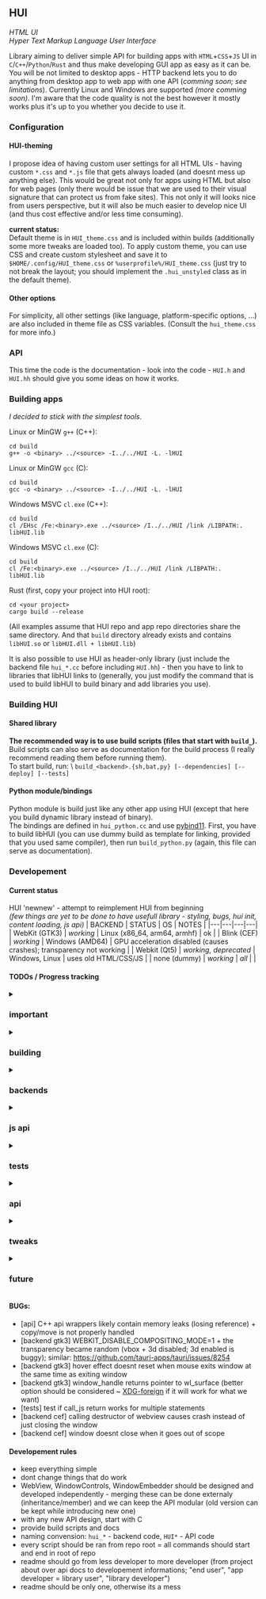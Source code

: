## HUI
*HTML UI* \
*Hyper Text Markup Language User Interface* 

Library aiming to deliver simple API for building apps with `HTML`+`CSS`+`JS` UI in `C`/`C++`/`Python`/`Rust` and thus make developing GUI app as easy as it can be.
You will be not limited to desktop apps - HTTP backend lets you to do anything from desktop app to web app with one API (*comming soon; see limitations*).
Currently Linux and Windows are supported *(more comming soon)*.
I'm aware that the code quality is not the best however it mostly works plus it's up to you whether you decide to use it.

<!-- 
There should be as little options as possible while offering wide customizations options.
Why HTML? - its most used (web and some apps), has many features and is easily customizable (with cost of lower performace - but thats not an issue today - BTW on RPi1B it worked usably)
The library should be always backwards compatible (i hope that this will be guarantabe from its v1.0.0, now its not even close to compatibility).
Different from ElectronJS. - backend code is C++ (better performance, easier integration) - HTML and JavaScript should be used only for UI and not for app logic.
All apps should be designed to be usable on any screen size (from workstations to mobile phones or even smartwatches) and with mouse or touch or anything else. 
 -->


### Configuration
<!-- HUI-styling can be really big project -->

#### HUI-theming
I propose idea of having custom user settings for all HTML UIs - having custom  `*.css` and `*.js` file that gets always loaded (and doesnt mess up anything else).
This would be great not only for apps using HTML but also for web pages (only there would be issue that we are used to their visual signature that can protect us from fake sites).
This not only it will looks nice from users perspective, but it will also be much easier to develop nice UI (and thus cost effective and/or less time consuming).

**current status:** \
Default theme is in `HUI_theme.css` and is included within builds (additionally some more tweaks are loaded too).
To apply custom theme, you can use CSS and create custom stylesheet and save it to `$HOME/.config/HUI_theme.css` or `%userprofile%/HUI_theme.css` (just try to not break the layout; you should implement the `.hui_unstyled` class as in the default theme).

#### Other options
For simplicity, all other settings (like language, platform-specific options, ...) are also included in theme file as CSS variables. (Consult the `hui_theme.css` for more info.)
<!-- Lets keep these options in grep'able format so non-HUI software can benefit from it too. -->

<!--#### Shebang for HTML apps
...
Currently TODO, it would be nice to just download html file (or zip of files) and run it like appimage/py script/standalone binary (HUI would be the only dependency)
(there are already frameworks for html/css/js apps)
PWA apps <https://learn.microsoft.com/en-us/windows/android/pwa> <https://developer.mozilla.org/en-US/docs/Web/Progressive_web_apps/Guides/Making_PWAs_installable>
<https://github.com/xtools-at/Android-PWA-Wrapper> <https://stackoverflow.com/questions/76089991/are-pwas-published-to-play-store-installable-without-any-browsers-installed-on-d>
should this be inbuilt into browser?: <https://www.omgubuntu.co.uk/2025/03/firefox-nightly-supports-web-apps-taskbar-tabs>
-->

### API
This time the code is the documentation - look into the code - `HUI.h` and `HUI.hh` should give you some ideas on how it works.
<!-- 
TODO: main place for documentation (language agnostic, based on C api), should be here - with colapsible sections (for either all info or for bugs, language-specific notes, limitations, todos)

Methods returning const char* - caller becomes the owner of the returned string and has the responsibility for (not)freeing it (devs who code in C should really read the documentation).
WebView::window_handle under windows returns HWND = PVOID = void*
WebView::call_js executes js only in main frame (its users responsibility to deal fith iframes + it wouldnt be possible to support iframes in HTTP backend so this feature is not comming any time soon); checked: cef, qt5
WebView::backend_name returns lowercase string of <web rendered>-<toolkit/helper library>
WebView::window_type returns lowercase string with x11/wayland/windows/unknown
Two options: regular HTML5 or HUI-HTML (.hui_unstyled & disabling hui_additions).
WebView::handle_threaded doesnt work (can be implemented by backend that support it).
WindowGeometry - value -1 always means unset.
WindowGeometry::focused can be same as !bool(WindowGeometry::stacking_position) however stacking_position is on most systems imposible to get/set 

	  /*
WindowControls props:
title
*icon ~ TODO: window icon (not supported on most wayland compositors - xdg_toplevel_icon) -- app icons will work trough app implementation (not sure how this works -- windows-app icon/load image; x11?load image; wayland defined somewere in filesystem by app_id)
*status ~ TODO: window progress (windows green progress, request activation, error) -- for wayland likely just edit title with [progress: 50%] [activate/error] and make the panel parse it
id
type
geometry ~ floating=tiling=polyscreen{x,y,w,h,(screen)} / maximized{screen} / fullscreen{screen} / hidden{} -- relative positionning done trough callback (for embeding): 'function(...monitors geometry[]){return new position}'
exclusive_zone
opacity ~ *transparency/backroundblur(never there)
**relative_to/parent/child
**input_mode_{keyboard/mouse/touch/?graphic tablet/?pen/...} VS. non rectangular windows (under wayland wl_surface::set_input_region)
**geometry_constrains (was never implemented, can come with callbacks/relative positions, not needed)

WindowControls other:
drags
closereq (only thing really missing, will need to figure out how to deal with multiwindow apps in api way)

*/



	void start_move_drag (){
		gtk_window_begin_move_drag (GTK_WINDOW(window), NULL, NULL, NULL, NULL);
	}
	
	void start_resize_drag (){ // TODO: select / auto-select resize edge/corner
		gtk_window_begin_resize_drag (GTK_WINDOW(window), GDK_WINDOW_EDGE_SOUTH_EAST, NULL, NULL, NULL, NULL);
	}
	
	// TODO: for compositors like wayfire there should be more start_* (like rotate, scale, opacity ctl, ...) - THIS SHOWS WHY CSD IS BAD IDEA
	
	
	void close () { // TODO: close = destroy = delete variable vs. request close = decorations buttons
		gdk_window_destroy(gtk_widget_get_window(GTK_WIDGET(window)));
	}
	
	
	std::function<void()> on_closing = [this](){
		#if defined (HUI_GTK3_DEBUG)
			std::cout<<"\n [HUI::DEBUG] closing window and exiting ";
		#endif
		close();
		exit();
		};
	
	std::function<void()> on_geometry_changed = [](){}; // TODO: no triggers, 
	
	std::function<void()> on_activated_deactivated = [](){}; // TODO: no triggers, request_activation vs. set_input_keyboard
	
	
	// TODO:  calls: move/resize drag, close=destroy
	// TODO:  callbacks: changed_geometry, activate/deactivate, close_req/window_menu(~titlebar_buttons), drag/drop (NO - will be handled in js), cut/copy/paste (NO - will be handled in js)


	
		// TODO: exclusive zone


	// TODO: activation
	
	
	// TODO: move/resize drag
	
	void close () {
		(*window)->close();
	}
	
	
	// TODO: on_close - needs overriding qt method <https://stackoverflow.com/questions/17480984/how-do-i-handle-the-event-of-the-user-pressing-the-x-close-button> 
	
	// TODO: on_geometry, on_activate
	
	
	
-->


### Building apps
*I decided to stick with the simplest tools.*

Linux or MinGW `g++` (C++):
```
cd build
g++ -o <binary> ../<source> -I../../HUI -L. -lHUI
```
Linux or MinGW `gcc` (C):
```
cd build
gcc -o <binary> ../<source> -I../../HUI -L. -lHUI
```
Windows MSVC `cl.exe` (C++):
```
cd build
cl /EHsc /Fe:<binary>.exe ../<source> /I../../HUI /link /LIBPATH:. libHUI.lib
```
Windows MSVC `cl.exe` (C):
```
cd build
cl /Fe:<binary>.exe ../<source> /I../../HUI /link /LIBPATH:. libHUI.lib
```
Rust (first, copy your project into HUI root):
```
cd <your project>
cargo build --release
```

(All examples assume that HUI repo and app repo directories share the same directory. And that `build` directory already exists and contains `libHUI.so` or `libHUI.dll + libHUI.lib`)
<!-- You may want to use $LD_LIBRARY_PATH or %PATH% environs if you dont have HUI installed or if you are experimenting with multiple versions. -->

<!--
Additionaly you can include HUI into your project as header-only library - generally by adding `#include "hui_<backend name>.cc"` after `#include "HUI.hh"` and changing the build command a little. \
Build HUI with your project: ``g++ -o <your_executable> <your_source> `pkg-config --cflags --libs whatever` ``
 -->
It is also possible to use HUI as header-only library (just include the backend file `hui_*.cc` before including `HUI.hh`) - then you have to link to libraries that libHUI links to (generally, you just modify the command that is used to build libHUI to build binary and add libraries you use).


### Building HUI

#### Shared library
**The recommended way is to use build scripts (files that start with `build_`).** \
Build scripts can also serve as documentation for the build process (I really recommend reading them before running them). \
To start build, run: \ 
`build_<backend>.{sh,bat,py} [--dependencies] [--deploy] [--tests]`
<!--
--dependencies ... install dependencies
--deploy ... make the build directory self-contained
--tests ... build tests
---
--debug ... debug define
--build ... happens alyways (should it?)
--python ... python bindings
 
**building HUI as shared library (resulting in libHUI.so/libHUI.dll + dependencies)**
-->


#### Python module/bindings
Python module is build just like any other app using HUI (except that here you build dynamic library instead of binary). \
The bindings are defined in `hui_python.cc` and use [pybind11](https://pybind11.readthedocs.io/en/stable/compiling.html#building-manually).
First, you have to build libHUI (you can use dummy build as template for linking, provided that you used same compiler), then run `build_python.py` (again, this file can serve as documentation).


### Developement

#### Current status
HUI 'newnew' - attempt to reimplement HUI from beginning \
*(few things are yet to be done to have usefull library - styling, bugs, hui init, content loading, js api)*
| BACKEND | STATUS | OS | NOTES |
|---|---|---|---|
| WebKit (GTK3) | *working* | Linux (x86_64, arm64, armhf) | ok |
| Blink (CEF) | *working* | Windows (AMD64) | GPU acceleration disabled (causes crashes); transparency not working |
| Webkit (Qt5) | *working, deprecated* | Windows, Linux | uses old HTML/CSS/JS |
| none (dummy) | *working* | *all* |  |



#### TODOs / Progress tracking
<!-- sort from most important to least -->

<details><summary><h3> important </h3></summary>

- [ ] clean exit -> exit()
- [ ] cpp: fix copy/move constructor issues with HUI::WebView()
- [ ] rust bindings: clean + polish + set_geometry + constants

</details>


<details><summary><h3> building </h3></summary>

- [ ] single master build script for everything + make it possible to combine windowcontrols/webview/windowembeder in different languages at linkage time
- [ ] debug control flag/rust --debug/release
- [ ] c, cpp, rust, python bindings in own directories
- [ ] put backends in own directories + make it possible to build webview and controls separately
- [ ] handle hui.js and hui.css as define/text replace (so we dont need quoting)
- [ ] create master build script that calls others + build scripts directory + release naming ( HUI-{platform}-{backend}_{version or commit hash}_{more info} )
- [x] ~~upgrade build scripts (error handling, bindings, packaging, colors) -> multibuild script calling the other scripts~~

</details>


<details><summary><h3> backends </h3></summary>

- [ ] js bindings: expose whole api to js (just set of callbacks from js)
- [ ] native controls: windows / x11 / wayland (+ wayfire/wlr/kwin/... additions) 
- [ ] rust http server (something between desktop app and web app) + url or browser in kiosk mode <https://superuser.com/questions/716426/running-latest-chrome-for-windows-in-kiosk-mode>
- [ ] new backend: rust HTTP backend (something between desktop app and web app => "server mode" - app can run on headless server; prints out ui url / opens browser in kiosk mode ~ can work with with wrapper to get window id to control it) ~ multiuser: configurable action when user tries to connect existing instance (new app instance OR nothing; should be per app or per backend configurable?)
- [ ] cef linux (rework current cef impl)
- [ ] support MacOS - should work but untested + missing build scripts <https://ports.macports.org/port/webkit2-gtk/details/>
- [ ] consider more backends, even proprietary <https://ultralig.ht> <https://docs.rs/sciter-rs/latest/sciter/> (sciter is probably not compatible with html5/css3)
- [ ] update Qt backend with all Qt webViews availible (WebKit, CefView, MozEmbed, Ultralight, ...) - <https://github.com/niutech/qt-ultralight-browser?tab=readme-ov-file> -- this seems to be the easiest way to support the most backends
- [ ] new backend: gtk4/5 rust webkit
- [ ] console backends: Cuervo (https://servo.org/made-with/#), the terminal browser project with chromium, old console browsers with js support

</details>


<details><summary><h3> js api </h3></summary>

- [ ] 'js_object'
- [ ] use 'app://' custom protocol for loading files/content
- [ ] more native and faster 'html_element'/js api
- [ ] support js types (instead of just js code as string)
- [ ] return from callback

</details>


<details><summary><h3> tests </h3></summary>

- [ ] create example_simple and example_advanced in all supported languages that will to exactly the same
- [ ] proper tests: async js, window ctls, load_*

</details>


<details><summary><h3> api </h3></summary>

- [ ] support drag and drop and copy/paste for text, files, images, application-specific (=allow real paths + predefined callbacks) -> define for events in call_native
- [ ] callbacks for window close (on_closing vs. on_closed)
- [ ] callbacks for window controls
- [ ] reconsider window.show/realize
- [ ] add concept of app - name, icon, ...  => app property: void set_taskbar_icon(icon, name) + app.add(HUI::Window)
- [ ] threaded/multiprocess message loop (will need to figure out a way to return thread to c api) + thread-safety (the easiest solution seems to be creating optional thread safe wrapper running everything in external thread and handling the communication)
- [ ] add universal window embedder (part of window controls)

</details>


<details><summary><h3> tweaks </h3></summary>

- [ ] support client-side decorations trough user styling/scripting  + select/get decoration scheme
- [ ] auto update theme (not sure about the js) -- maybe it can be just autorefresh implemented in js for loading stylesheet from custom app:// protocol
- [ ] get rid of private js and css (if possible and if safe) -- it should work as simple inject css/js as in browsers (limited to app:// protocol)
- [ ] (BIG PLAN) allow dynamically changed themes per screen/app/schedule *.css (may be done trough external tool and storage unshare -> HUI wayfire tool ~ but how to multiwindow?) --- per screen themes (TODO: need to be able to have two themes aplied side by side when shown on more than one monitor ~ switch themes quickly and stop updating the other area of the window)
- [ ] have option to run like regular webview -> rethink the automatic running of `hui_tweaks()` 

</details>


<details><summary><h3> future </h3></summary>
 
- [api] (BIG PLAN) upgrade API to serve as fully-featured and platform/renderer-agnostic base for building web browser (browser-beta)

- [x] add back windows controls; controls can have dual handles - backend + handle - or there may be 2 types of controls (toolkit + os) == window handle X backend pointer X c api pointer
- [ ] WindowEmbeder (?): fix: black space when resizing -> two options = black artifacts and instant resize OR little laggy resize but no artifacts; [window embeding (see win implementation and wayland notes in old readme)]
- [ ] window controls: parent/child windows (see old readme); popup windows (likely just prepared regular window; positioning and window type is yet to be discussed especialy for wayland)
- [ ] wayland controls: <https://wayland.app/protocols/xdg-shell>

- [ ] check for memory leaks - install valgrind <https://valgrind.org/docs/manual/quick-start.html#quick-start.intro> <https://valgrind.org/downloads/current.html> <https://valgrind.org/docs/manual/dist.readme.html>

- [ ] refine purpose of hui.js/hui.css/theme file (fr scale + colors + elements) -- complete user styling and settings (1 css file)
- [ ] unify js helper names across all platforms

- [ ] ?better api (or just leave it for now):  load_uri ;;; (string map based settings -- browser specific -- similar to flags) ;;; call_native handled by lang bindings -> simpler, easier, safer (but more complicated) -- make the call_native() be handled by the language bindings (issue with c->cpp, c only, header-only)
- [ ] run without window manager - see notes in old readme (its better to include tiny wl compositor ~ so maybe nothing has to be done here)
- [ ] allow moving running app from one browser to another (restore html and js context) -- without action from dev code (CANT BE THAT HARD - serialize all js including functions + <html>.outerHTML)
- [ ] (BIG PLAN) display server in browser (replacement for x11 and wayland -- when launched in browser in kiosk mode as fullscreenm) - relatively easy + can pair with greenfield (html wayland compositor -> support for legacy/direct drawing)

- [ ] add popup (any popup ~ popups are not currently supported) that can exist outside the window (may be good idea to prepare the popup window)

- [ ] research existing projects/ideas that can be used within this project

- [ ] ? put sent2cpp_handlers into impl (if possible) or get rid of them; do: js calls cpp -> cpp calls one function that handles callbacks on the api/abi level === store native callbacks so that we can skip the C++ to C to C++ (maybe - seems to be complicated in respect to its benefits) -- will be likely better than the hell when converting the callbacks from one language to another
- [ ] ? inheritance for backend implementations (and maybe namespaces for backends -> multi-backend); methods: call_native, call_js/call_js_async, html_element
- [ ] ? controls: callbacks
- [ ] browser level api - tabs, flag settings, extenition api, inspector, sandbox, contexts/private mode/sessions management, zoom/right click menu/scrollbars/pip, existing js apps support + html shebang

</details>




 

 
 
#### BUGs:
 - [api] C++ api wrappers likely contain memory leaks (losing reference) + copy/move is not properly handled
 - [backend gtk3] WEBKIT_DISABLE_COMPOSITING_MODE=1 + the transparency became random (vbox + 3d disabled; 3d enabled is buggy); similar: <https://github.com/tauri-apps/tauri/issues/8254>
 - [backend gtk3] hover effect doesnt reset when mouse exits window at the same time as exiting window
 - [backend gtk3] window_handle returns pointer to wl_surface (better option should be considered ~ [XDG-foreign](https://wayland.app/protocols/xdg-foreign-unstable-v2#zxdg_imported_v2) if it will work for what we want)
 - [tests] test if call_js return works for multiple statements
 - [backend cef] calling destructor of webview causes crash instead of just closing the window
 - [backend cef] window doesnt close when it goes out of scope
 
 
#### Developement rules
 - keep everything simple
 - dont change things that do work 
 - WebView, WindowControls, WindowEmbedder should be designed and developed independently - merging these can be done externaly (inheritance/member) and we can keep the API modular (old version can be kept while introducing new one)
 - with any new API design, start with C
 - provide build scripts and docs
 - naming convension: `hui_*` - backend code, `HUI*` - API code
 - every script should be ran from repo root = all commands should start and end in root of repo
 - readme should go from less developer to more developer (from project about over api docs to developement informations; "end user", "app developer = library user", "library developer")
 - readme should be only one, otherwise its a mess

<!--
Can "C to C++" be treated as backend? - No, unless we completely skip the C part.
But, in theory, for each language bindings, you choose from: {C to your language, ... (any backend that is written in that language)}

What exactly is browser script / user style vs. our css theme / js additions ? 

html title atribute - for accesibility (voice controll/...) <https://stackoverflow.com/questions/7503183/what-is-the-easiest-way-to-create-an-html-mouseover-tool-tip>
focusable item = item controlable in TUI mode (likely this will create invisible window and use js to obtain element position) <https://stackoverflow.com/questions/32483752/window-vs-offscreen-window> <https://stackoverflow.com/questions/442404/retrieve-the-position-x-y-of-an-html-element>
implement embed windows (including detachable embeds) -- there may exist more types of content: webview/embed/pixmap/detachable embed (the root/main window should be blank/transparent)

 <details><summary>research existing projects/ideas that can be used within this project</summary>

<https://github.com/tauri-apps/wry> - more about app distribution + js apps
<https://github.com/webview/webview/tree/master> - less backends supported than planned for HUI
<https://github.com/microsoft/playwright> - this is the state of backend support we want

</details>

<details><summary>implement parent/child windows = implement popup dialogs blocking access to main window</summary>

Should this be really implemented? Looks like it is something against user experience. Are there any situations when this is needed? (close window dialog, file chooser)
Child windows are represented in the panel together with their main windows by one entry. 
The hierarch can have multiple levels. (main window -> save file -> file exists)
[wayland-only activation](https://stackoverflow.com/questions/75861687/how-to-request-a-window-be-activated-with-the-wayland-protocol)
OR this can be easily achieved without this library - just activate child window when main activated + disable body using html 

</details>

<details><summary>separate the webview from the window and add option to prepare window</summary>

Embeded windows on Wayland can be a [problem](https://bugzilla.gnome.org/show_bug.cgi?id=721224). - so instead of GtkPlug/GtkSocket, relative windows should be always used
[x11 parent window](https://unix.stackexchange.com/questions/197188/can-i-put-multiple-x-windows-into-a-single-larger-window)
[wayland book](https://wayland-book.com/xdg-shell-basics/xdg-toplevel.html)

</details>

<details><summary>run without window manager (linux only)</summary>

for starters see <https://stackoverflow.com/questions/21990111/why-qt-can-run-without-x-server-and-gtk-cant>
or better just use tiny wayland compositor and have single window inside (like kiosk, example: <https://github.com/swaywm/wlroots/blob/master/tinywl/tinywl.c>)
maybe due to window embeding capability, the compositor will be needed even for normal mode (this would allow skiping x11 embeding)
offscreen rendering: <https://github.com/daktronics/cef-mixer>

</details>

backends ideas:
 * Qt: WebKit, [Chromium](https://cefview.github.io/QCefView/), [Gec](https://github.com/sailfishos/qtmozembed)[ko](https://stackoverflow.com/questions/67711180/how-to-use-gecko-with-c-and-qt)
 * GTK4 WebKit2
 * Webkit2
 * Servo ([libsimpleservo](https://www.reddit.com/r/servo/comments/940n14/libservo/))
 * Chromium (CEF)
 * w3m/elinks (~console browser -> TUI)
 * http/https webserver


-->


<!--
---

<!-.-  -.-> 

<details><summary><h3> section </h3></summary>

content

</details>

---
--> 

<!--
### Docs
*not much documentation yet - this time the code is the documentation - look into the code - `HUI.h` and `HUI.hh` and `build_*.{bat,sh}*`

### API
API NOT FULLY DOCUMENTED YET - LOOK INTO THE CODE - CURRENTLY FOCUSING ON DEVELOPEMENT

#### `HUI::Str`
 - string implementation

#### `HUI::Vec`
 - vector implementation

#### `HUI::Window`
 - class for simplifying the process of creating window - creates a window with HTML view inside and exposes window controls
 - inherits methods from `HTUI::WindowBase` and `HTUI::WindowControls` and  `HTUI::WindowContent` (puts all the functions for the UI into a single class)
 
#### `HUI::WindowContent` = `HTUI::WindowContentHTML`
 - class of the webview
 
	<!-.- - members (inherit): -.->
 
	##### `void content (HUI::Str filename)`
	 - sets HTML from file
	 * there should never happen page reload - the js context should remain same + all windows should have it

	##### `HUI::Str call_js (HUI::Str code, bool return_data=false)`
	 - evaluates js from given string
	 - returns either the result or nothing depending on the second argument 
	 - only `return_data=false` is guaranted to work before and after calling handle (in rare cases ce accidentally be run twice), `return_data=true` is inteded to be used in callback functions
	 * **TODO** add run on finsh return (async)

	##### `HUI::Str call_cpp (std::function<void(std::vector<std::string>)> function)`
	 - exposes cpp function to js
	 - returns js code to call the function with 

	##### `void* backend_widget ()`
	 - provides access to the backend object
	 
	<!-.- - members (other): **TODO** -.->
	
    ##### `void js_set_value (const char* code, auto value)`
	 - possible types of value: `HUI::Str`/`long`/`std::function<void(std::vector<std::string>)>`
	 
	##### `void js_set_value (const char* query, const char* property, auto value, uint16_t index = -1)`
	 - similar to previous but sets property of all elements selected by `document.querySelectorAll`
	 
	##### `HUI::Str js_get_value (const char* code)` and `HUI::Str js_get_value (const char* query, const char* property, uint16_t index = 0)`
     - returns value of js variable/property of element converted to string
 
#### `HUI::WindowBase`
 - class of the window = root container
	<!-.- - members (inherit): -.->
 
	##### `void add (HUI::WindowContent* content)`
	 - adds content to window

	##### `void show ()`
	 - makes the window show up (usefull for situations when you want to initialize the window but show it to the user later or if you need offscreen window)

	##### `void* backend_window ()`
	 - provides access to the backend object
		
	<!-.- - members (other): **NONE** -.->

#### `HUI::WindowControls`
 - class with window controls

	##### `void set_title(const char* title)`
	
	##### `const char* get_title()`
	
	##### `void set_unmanaged ()`
	 - should be called before `HUI::Window::show()`
	 - makes the window frameless and not shown in window list
	
	##### `void set_geometry (WindowGeometry::<type> geometry)`
	 - set window position and size (includes fullscreen and minimize)
	 - `window.set_geometry({.x = -1, .y = -1, .w = 500, .h = 500});`
	 - types: 
		- see definitions in `hui_window_types.h`
	
	##### `WindowGeometry::<type> get_geometry (WindowGeometry::<type>)`
	 - you have to specify return type in the first argument `auto geometry = window.get_geometry(HUI::WindowGeometry::Floating());`
	
	##### `void set_layer(WindowLayer layer)` and `WindowLayer get_layer()`
	 - set/get window layer (wayland layer-shell) or window always on top/bottom
		
	##### `void set_input_mode_keyboard (WindowInputMode mode)` `WindowInputMode get_input_mode_keyboard ()`
	 - set/get whether window is focusable = takes focus = takes input from keyboard

	##### `void set_exclusive_zone (bool enabled, int16_t custom=-1)`
	 - sets the window to not being ovelaped by other windows (only wayland layer-shell)
	
	##### `void close ()`
	 - destroy the window
		
	##### `std::function<void()> on_closing`
	 - change the value to handle app close 
	
	##### ``

-->


<!--

[qt5 docs (almost all you need)](https://doc.qt.io/qt-5/qwidget.html)
[the reason why this should be browser base library (people asking for certain browsers)](https://www.reddit.com/r/browsers/comments/o43647/why_cant_someone_make_a_browser_based_in_webkit/)
[one more reason for multibrowser](https://news.ycombinator.com/item?id=40845951)
[discussion on gui libraries](https://news.ycombinator.com/item?id=39970803)
[how many config files do regular gui toolkits have?](https://www.reddit.com/r/linuxquestions/comments/lmrth9/removing_gtk_window_controls/)
[is there something as window id on wayland?](https://unix.stackexchange.com/questions/362731/how-to-identify-window-by-clicking-in-wayland)
[is this the way for HUI-styling?](https://superuser.com/questions/1684707/how-to-enable-one-line-ui-on-chromium-based-browsers) 

# Notes (old):
	
		- embed window electronjs <https://github.com/electron/electron/issues/10547> 
		- type hint should not exist ([specification](https://specifications.freedesktop.org/wm-spec/wm-spec-1.4.html), [gtk](https://docs.gtk.org/gdk3/enum.WindowTypeHint.html), [work only under x11](https://discourse.gnome.org/t/gtk3-with-wayland-bugs-using-windowtypehint-desktop-set-keep-below-and-glarea/6100))
		- layer window can be also closed (KDE -> Alt+F3 -> close)
		- external hui methods:  tray icon (...), notifications (...), ... [??? custom panel and pager hint]


	## TODOs:
		- GTK3:
			* drag n drop (<https://developer.mozilla.org/en-US/docs/Web/API/HTML_Drag_and_Drop_API>, <https://www.w3schools.com/html/tryit.asp?filename=tryhtml5_draganddrop>)
			* bubbles/popups (=prepared hidden window - or maybe webview will be enough)
			* add client/(server) decorations = add api for creating them (close, maximize toggle, mimize toggle, drag region, ... -> <https://docs.gtk.org/gtk3/method.Window.set_titlebar.html>)
			* ?option to disable all htui aditions like htui.js -> then just use embed web renderer window
			* ?load page from string (for safety; or maybe not cos u cant access any external file)
			* window hierarchy:  [no parent_window ; no is_in_panel] - main_window / child_window = is_in_panel - not needed - all "normal" windows should be in panel - and we dont need windows blocking
			* type hint: gdk_window_set_type_hint(GTK_WINDOW(window), GDK_WINDOW_TYPE_HINT_DOCK/GDK_WINDOW_TYPE_HINT_NORMAL/GDK_WINDOW_TYPE_HINT_DESKTOP);
			* embed (<https://github.com/endlessm/maxwell>)
			* ? can optimize size by redefining gtypes (<https://web.mit.edu/barnowl/share/gtk-doc/html/glib/glib-Basic-Types.html>)
			* layer window mouse/kbd events - yes/no/exclusive/copy(only for mouse hover) - look at <https://shallowsky.com/blog/programming/translucent-window-click-thru.html> <https://dev.tizen.narkive.com/AkKHZRHh/wayland-non-rectangular-wayland-window-input-through> <https://docs.gtk.org/gtk3/method.Overlay.set_overlay_pass_through.html>
			* switch between configs (normal window, layer window, window managing --or convert them to separate functions) - layer vs normal window: to switch, create new one
			
		- QT:
			* qt multiwebview implementation ([chromium](https://cefview.github.io/QCefView/), [gecko](https://github.com/sailfishos/qtmozembed, https://stackoverflow.com/questions/67711180/how-to-use-gecko-with-c-and-qt), [webkit/webkit2](https://doc.qt.io/archives/qt-5.5/qtwebkitexamples-index.html))
			* qt layer shell <https://invent.kde.org/plasma/layer-shell-qt/-/blob/master/tests/main.cpp?ref_type=heads> <https://www.reddit.com/r/QtFramework/comments/wqky3o/qt6_and_wlrlayershell/>
			* embed <https://stackoverflow.com/questions/36035983/how-can-i-embed-a-custom-qwidget-in-a-qwebengineview-or-page>
			
		- etc...
			* single app should use less than 100MB RAM
			* native file selector (use default file manager)
			* window covering all screens (just one big window thats placed well enough to cover all screens)
			* for CEF: <https://www.electronjs.org/docs/latest/api/webview-tag>
			* similar project: <https://github.com/webview/webview/tree/master>
			
		- hui.js:
			* disable zooming/scrolling/selection (will be done in htui.js)
			* <https://oozou.com/til/create-element-with-attributes-in-one-line-69>
			* <https://stackoverflow.com/questions/574941/best-way-to-track-onchange-as-you-type-in-input-type-text>


	## BUGs:
		- GTK3:
			* frameless not working on kde wl
			* set screen not working on kde wl
			* background layer on kde wl


	## Resources:
		- HUI::Str:
			* <https://stackoverflow.com/questions/20997838/inheritance-selecting-which-base-class-methods-to-inherit>
			* <https://en.cppreference.com/w/cpp/language/operators>
			* <https://cplusplus.com/reference/string/string/>
			* <https://stackoverflow.com/questions/16504062/how-to-make-the-for-each-loop-function-in-c-work-with-a-custom-class>
			* <https://stackoverflow.com/questions/442026/function-overloading-by-return-type>
			* <https://cplusplus.com/doc/tutorial/inheritance/>
			* <https://stackoverflow.com/questions/14184341/c-constructor-destructor-inheritance>
			* <https://stackoverflow.com/questions/8093882/using-c-base-class-constructors>
			* <https://stackoverflow.com/questions/59670/how-to-get-rid-of-deprecated-conversion-from-string-constant-to-char-warnin>
			* <https://stackoverflow.com/questions/26963510/error-passing-const-as-this-argument-of-discards-qualifiers>
			* <https://stackoverflow.com/questions/50026430/modern-c-array-arguments>
			* <https://stackoverflow.com/questions/4214314/get-a-substring-of-a-char>
			* <https://stackoverflow.com/questions/17591624/understanding-the-source-code-of-memcpy>
			* <https://stackoverflow.com/questions/2242498/c-memcpy-in-reverse>
			* <https://stackoverflow.com/questions/19891962/c-how-to-append-a-char-to-char>
			* <https://stackoverflow.com/a/21146999>


		- GTK3:
			* <https://github.com/wmww/gtk-layer-shell/tree/master>
			* <https://wmww.github.io/gtk-layer-shell/gtk-layer-shell-Gtk-Layer-Shell.html#gtk-layer-set-exclusive-zone>
			* <https://github.com/swaywm/wlr-protocols/blob/master/unstable/wlr-layer-shell-unstable-v1.xml>
			
			* <https://docs.gtk.org/gdk3/enum.WindowTypeHint.html>
			
			* <https://stackoverflow.com/questions/44425758/need-to-call-gtk-init-function-but-not-from-main-function-c>
			* <https://book.huihoo.com/gtk+-gnome-application-development/sec-mainloop.html>


			* <https://stackoverflow.com/questions/36994927/gtk3-window-transparent>
			* <https://stackoverflow.com/questions/46568169/is-it-possible-to-make-a-webkit-webview-transparent-within-the-application-like>
			* <https://webkitgtk.org/reference/webkit2gtk/unstable/method.WebView.set_background_color.html>
			
			* <https://www.reddit.com/r/rust/comments/p79nlm/rust_webkit2gtk_ping_pong_example/>
			* <https://webkitgtk.org/reference/webkit2gtk/unstable/method.UserContentManager.register_script_message_handler.html>
			* <https://docs.huihoo.com/gtk/tutorial/2.0/x159.html>
			* <https://stackoverflow.com/questions/49638121/gtk-g-signal-connect-and-c-lambda-results-in-invalid-cast-errors>

			* <https://webkitgtk.org/reference/webkitgtk/stable/webkitgtk-webkitwebview.html#WebKitWebView-load-finished>
			* <https://webkitgtk.org/reference/webkit2gtk/unstable/method.UserContentManager.add_script.html>
			
			
			* <https://stackoverflow.com/questions/21928654/use-c11-lambdas-as-callbacks-in-gobject-library>
			* <https://stackoverflow.com/questions/22384333/passing-additional-arguments-to-gtk-function>
			* <https://bbs.archlinux.org/viewtopic.php?id=94903>
			
			
		- Qt 5/6:
			* <https://github.com/qt/qtwebview/blob/5.4/examples/webview/minibrowser/main.cpp>
			* <https://doc.qt.io/qt-5/qwebengineview.html#details>
			* <https://packages.msys2.org/package/mingw-w64-x86_64-qtwebkit>
			* <https://code.qt.io/cgit/qt/qtwebview.git/tree/examples/webview/minibrowser?h=6.6>
			* <https://doc.qt.io/qt-6/qml-qtwebview-webview.html#details>
			* <https://www.bogotobogo.com/Qt/Qt5_WebKit_WebView_WebBrowser_QtCreator.php>
			* <https://evileg.com/en/post/110/>
			* <https://doc.qt.io/qt-6/qt.html#WindowType-enum>
			* <https://forum.qt.io/topic/8695/qt-on-windows-avoid-the-taskbar-icon/10>
			* <https://doc.qt.io/qt-6/qtwidgets-widgets-windowflags-example.html>
			
			* <https://doc.qt.io/qt-6/qmake-tutorial.html>
			* <https://forum.qt.io/topic/22882/solved-qapplication-no-such-file-or-directory/3>
			* <https://www.qtcentre.org/threads/67046-warning-invalid-use-of-incomplete-type-class-QEvent>
			
			* <https://wiki.qt.io/Qt_for_Beginners>
			* <https://doc.qt.io/qt-6/qtwidgets-tutorials-widgets-toplevel-example.html>
			* <https://stackoverflow.com/questions/4214369/how-to-convert-qstring-to-stdstring>
			* <https://stackoverflow.com/questions/45481362/set-parent-qwidget-for-promoted-widgets>
			* <https://stackoverflow.com/questions/22959752/qdebug-and-cout-dont-work>
			* <https://stackoverflow.com/questions/43150506/opacity-not-working-with-qwebengineview-and-translucent-background>
			* <https://forum.qt.io/topic/120607/transparent-window-on-both-mac-and-windows>
			* <https://doc.qt.io/qt-6/signalsandslots.html>
			* <https://stackoverflow.com/questions/18975734/how-can-i-find-the-screen-desktop-size-in-qt-so-i-can-display-a-desktop-notific>
			
			* <https://wiki.qt.io/Open_Web_Page_in_QWebView>
			* <https://qtwebkit.github.io/doc/qtwebkit/qwebview.html>
			* <https://het.as.utexas.edu/HET/Software/html/qwebview-members.html>
			* <https://qtwebkit.github.io/doc/qtwebkit/qwebsettings.html>
			* <https://forum.qt.io/topic/29336/qwebview-check-on-valid-load/6>
			* <https://www.qtcentre.org/threads/15594-Disable-context-menu-in-QWebView>
			
			* <https://qtwebkit.github.io/doc/qtwebkit/qtwebkit-bridge.html>
			* <https://stackoverflow.com/questions/19469295/calling-a-qt-function-from-the-javascript-side-qwebview>
			* <https://stackoverflow.com/questions/15646034/cant-build-qt-example-with-q-object-can-i-avoid-qmake>
			* <https://stackoverflow.com/questions/14010922/qt-undefined-reference-to-vtable>
			
			* <https://code.qt.io/cgit/qt/qtbase.git/tree/src/corelib/kernel/qcoreapplication.cpp>
			* <https://code.qt.io/cgit/qt/qtbase.git/tree/src/widgets/kernel/qapplication.h>
			
			* <https://doc.qt.io/qt-6/qwidget.html#visible-prop>
			
		- hui.js:
			- custom elements:
				* <https://developer.mozilla.org/en-US/docs/Web/HTML/Global_attributes>
				* <https://web.archive.org/web/20140118032429/http://www.html5rocks.com/en/tutorials/webcomponents/customelements/>
				* <https://developer.mozilla.org/en-US/docs/Web/API/Web_components/Using_custom_elements>
				* <https://usefulangle.com/post/371/custom-element-css>
				
			- disable zoom:
				* <https://stackoverflow.com/a/60516252/21213243>
				* <https://stackoverflow.com/questions/4472891/how-can-i-disable-zoom-on-a-mobile-web-page>
				
			- disable scrolling/scrollbars
				* <https://stackoverflow.com/questions/51033482/make-entire-page-fit-the-viewport>
				* <https://stackoverflow.com/questions/28411499/disable-scrolling-on-body>
				* <https://www.w3schools.com/howto/howto_css_hide_scrollbars.asp>
				
				

-->
